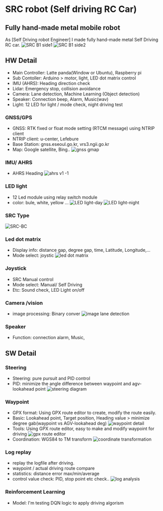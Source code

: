 # SRC robot (Self driving RC Car)
## Fully hand-made metal mobile robot
As [Self Driving robot Engineer] I made fully hand-made metal Self Driving RC car.
![SRC B1 side1](https://user-images.githubusercontent.com/32663016/114177094-f45f2980-9976-11eb-9b19-e24f371d349c.png)
![SRC B1 side2](https://user-images.githubusercontent.com/32663016/114177226-1bb5f680-9977-11eb-9252-aefe00bdafe6.png)

## HW Detail 
- Main Controller: Latte panda(Window or Ubuntu), Raspberry pi
- Sub Contoller: Arduino > motor, light, LED dot matrix control
- IMU (AHRS): Heading direction check
- Lidar: Emergency stop, collision avoidance
- Camera: Lane detection, Machine Learning (Object detection)
- Speaker: Connection beep, Alarm, Music(wav)
- Light: 12 LED for light / mode check, night driving test

### GNSS/GPS
- GNSS: RTK fixed or float mode setting (RTCM message) using NTRIP client
- NTRIP client: u-center, Lefebure
- Base Station: gnss.eseoul.go.kr, vrs3.ngii.go.kr
- Map: Google satellite, Bing..
![gnss gmap](https://user-images.githubusercontent.com/32663016/114179669-3dfd4380-997a-11eb-977b-56b9888c949e.png)

### IMU/ AHRS
- AHRS Heading
![ahrs v1 -1](https://user-images.githubusercontent.com/32663016/114178669-ff1abe00-9978-11eb-8b3f-0e7afb4f1d23.png)

### LED light
- 12 Led module using relay switch module
- color: bule, white, yellow ...
![LED light-day](https://user-images.githubusercontent.com/32663016/114179881-8583cf80-997a-11eb-9ae0-7dd882dc87d3.png)
![LED light-night](https://user-images.githubusercontent.com/32663016/114179973-98969f80-997a-11eb-89ba-7d0b254e59eb.png)

### SRC Type
![SRC-BC](https://user-images.githubusercontent.com/32663016/114103638-73ffe080-9904-11eb-9f0f-82286d8f09cf.png)

### Led dot matrix
- Display info: distance gap, degree gap, time, Latitude, Longitude,...
- Mode select: joystic
![led dot matrix](https://user-images.githubusercontent.com/32663016/114180465-30948900-997b-11eb-9e82-c2dd3f397627.png)

### Joystick
- SRC Manual control
- Mode select: Manual/ Self Driving
- Etc: Sound check, LED Light on/off

### Camera /vision
- image processing: Binary conver
![image lane detection](https://user-images.githubusercontent.com/32663016/114181877-047a0780-997d-11eb-8480-14f319f0261d.png)

### Speaker
- Function: connection alarm, Music, 


## SW Detail
### Steering
- Steering: pure pursuit and PID control
- PID: minimize the angle difference between waypoint and agv-lookahead point
![steering diagram](https://user-images.githubusercontent.com/32663016/114169812-03d97500-996d-11eb-831b-41ac7f2191fa.png)

### Waypoint
- GPX format: Using GPX route editor to create, modify the route easily.
- Basic: Lookahead point, Target position, Heading value > minimize degree gab(waypoint vs AGV-lookahead deg)
![waypoint detail](https://user-images.githubusercontent.com/32663016/114104917-b9bda880-9906-11eb-9364-4e94e936f8db.png)
- Tools: Using GPX route editor, easy to make and modify waypoint for driving
![gpx route editor](https://user-images.githubusercontent.com/32663016/114106540-f0e18900-9909-11eb-8efd-35cec42236dc.png)
- Coordination: WGS84 to TM transform
![coordinate transformation](https://user-images.githubusercontent.com/32663016/114106125-115d1380-9909-11eb-8894-97cdaa8b7b61.png)

### Log replay
- replay the logfile after driving.
- waypoint / actual driving route compare
- statistics: distance error max/min/average
- control value check: PID, stop point etc check..
![log analysis](https://user-images.githubusercontent.com/32663016/114105530-e2926d80-9907-11eb-81bf-85ef355ecca8.png)

### Reinforcement Learning
- Model: I'm testing DQN logic to apply driving algorism 
